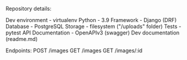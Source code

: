 Repository details:

Dev environment - virtualenv
Python - 3.9
Framework - Django (DRF)
Database - PostgreSQL
Storage - filesystem ("/uploads" folder)
Tests - pytest
API Documentation - OpenAPIv3 (swagger)
Dev documentation (readme.md)

Endpoints:
POST /images
GET /images
GET /images/:id
